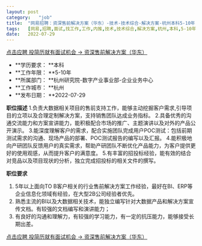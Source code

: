 ```yaml
---
layout:	post
category:	"job"
title:	"网易招聘：资深售前解决方案（华东）-技术-技术综合-解决方案-杭州本科5-10年"
tags:	[网易,招聘,面试,找工作,工作,内推,技术,技术综合,解决方案,杭州,本科,5-10年]
date:	2022-07-29
---
```


[点击应聘 投简历就有面试机会 -> 资深售前解决方案（华东）](http://mobile.bole.netease.com/bole/boleDetail?id=40074&employeeId=346f03c3cda5f04c&key=all)



- **学历要求： **本科
- **工作年限： **5-10年
- **所属部门： **杭州研究院-数字产业事业部-企业业务中心
- **工作城市： **杭州
- **发布日期： **2022-07-29



**职位描述**
1.负责大数据相关项目的售前支持工作，能够主动挖掘客户需求,引导项目的立项以及合理定制解决方案，支持销售团队达成业务指标。
2.具备优秀的沟通交流能力和方案宣讲能力，能积极配合市场的推广、主题演讲以及对外的产品公开演示。
3.能深度理解客户的需求，配合实施团队完成用户POC测试：包括前期测试需求的沟通、现场产品的部署、POC测试报告的编写以及汇报。
4.能积极地向产研团队反馈用户的真实需求，帮助产研团队不断优化产品能力，为客户提供更好的使用观感，从而提升客户的满意度。
5.有丰富的招投标经验，能有效的结合对竞品以及项目现状的分析，独立完成招投标的相关文件的撰写。



**职位要求**
1. 5年以上面向TO B客户相关的行业售前解决方案工作经验，最好在BI、ERP等企业信息化领域有经验，在大型2B公司经验者优先。  
2. 熟悉主流的BI以及大数据相关技术，能独立编写针对大数据产品和解决方案宣传文档。有较强的文档编写和演讲能力；
3. 有良好的沟通和理解力，有较强的学习能力，有一定的抗压能力，能够接受长期出差。



[点击应聘 投简历就有面试机会 -> 资深售前解决方案（华东）](http://mobile.bole.netease.com/bole/boleDetail?id=40074&employeeId=346f03c3cda5f04c&key=all)